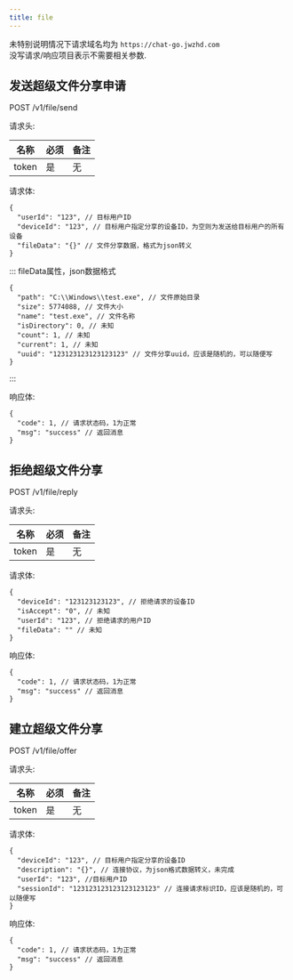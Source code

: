 ```yaml
---
title: file
---
```


未特别说明情况下请求域名均为 `https://chat-go.jwzhd.com`  
没写请求/响应项目表示不需要相关参数.  

## 发送超级文件分享申请

POST /v1/file/send

请求头:  

|名称|必须|备注|
|-----|-----|-----|
|token|是|无|

请求体:  

```JSONC
{
  "userId": "123", // 目标用户ID
  "deviceId": "123", // 目标用户指定分享的设备ID，为空则为发送给目标用户的所有设备
  "fileData": "{}" // 文件分享数据，格式为json转义
}
```

::: fileData属性，json数据格式

```JSONC
{
  "path": "C:\\Windows\\test.exe", // 文件原始目录
  "size": 5774088, // 文件大小
  "name": "test.exe", // 文件名称
  "isDirectory": 0, // 未知
  "count": 1, // 未知
  "current": 1, // 未知
  "uuid": "123123123123123123" // 文件分享uuid，应该是随机的，可以随便写
}
```

:::

响应体:  

```JSONC
{
  "code": 1, // 请求状态码，1为正常
  "msg": "success" // 返回消息
}
```

## 拒绝超级文件分享

POST /v1/file/reply

请求头:  

|名称|必须|备注|
|-----|-----|-----|
|token|是|无|

请求体:  

```JSONC
{
  "deviceId": "123123123123", // 拒绝请求的设备ID
  "isAccept": "0", // 未知
  "userId": "123", // 拒绝请求的用户ID
  "fileData": "" // 未知
}
```

响应体:  

```JSONC
{
  "code": 1, // 请求状态码，1为正常
  "msg": "success" // 返回消息
}
```

## 建立超级文件分享

POST /v1/file/offer

请求头:  

|名称|必须|备注|
|-----|-----|-----|
|token|是|无|

请求体:  

```JSONC
{
  "deviceId": "123", // 目标用户指定分享的设备ID
  "description": "{}", // 连接协议，为json格式数据转义，未完成
  "userId": "123", //目标用户ID
  "sessionId": "123123123123123123123" // 连接请求标识ID，应该是随机的，可以随便写
}
```

响应体:  

```JSONC
{
  "code": 1, // 请求状态码，1为正常
  "msg": "success" // 返回消息
}
```
